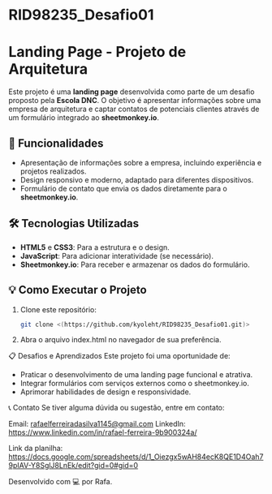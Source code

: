 # RID98235_Desafio01

 # Landing Page - Projeto de Arquitetura

Este projeto é uma **landing page** desenvolvida como parte de um desafio proposto pela **Escola DNC**. O objetivo é apresentar informações sobre uma empresa de arquitetura e captar contatos de potenciais clientes através de um formulário integrado ao **sheetmonkey.io**.

## 🚀 Funcionalidades

- Apresentação de informações sobre a empresa, incluindo experiência e projetos realizados.
- Design responsivo e moderno, adaptado para diferentes dispositivos.
- Formulário de contato que envia os dados diretamente para o **sheetmonkey.io**.

## 🛠️ Tecnologias Utilizadas

- **HTML5** e **CSS3**: Para a estrutura e o design.
- **JavaScript**: Para adicionar interatividade (se necessário).
- **Sheetmonkey.io**: Para receber e armazenar os dados do formulário.

## 💡 Como Executar o Projeto

1. Clone este repositório:
   ```bash
   git clone <(https://github.com/kyoleht/RID98235_Desafio01.git)>

2. Abra o arquivo index.html no navegador de sua preferência.


📋 Desafios e Aprendizados
Este projeto foi uma oportunidade de:

- Praticar o desenvolvimento de uma landing page funcional e atrativa.
- Integrar formulários com serviços externos como o sheetmonkey.io.
- Aprimorar habilidades de design e responsividade.

📞 Contato
Se tiver alguma dúvida ou sugestão, entre em contato:

Email: rafaelferreiradasilva1145@gmail.com
LinkedIn: https://www.linkedin.com/in/rafael-ferreira-9b900324a/

Link da planilha: https://docs.google.com/spreadsheets/d/1_Oiezgx5wAH84ecK8QE1D4Oah79pIAV-Y8SglJ8LnEk/edit?gid=0#gid=0

Desenvolvido com 💻 por Rafa.